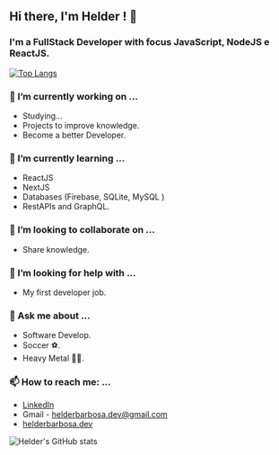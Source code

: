 ## Hi there, I'm Helder ! 👋

### I'm a FullStack Developer with focus JavaScript, NodeJS e ReactJS. 

[![Top Langs](https://github-readme-stats.vercel.app/api/top-langs/?username=anuraghazra&layout=compact)](https://github.com/anuraghazra/github-readme-stats)

### 🔭 I’m currently working on ...
- Studying...
- Projects to improve knowledge.
- Become a better Developer.

### 🌱 I’m currently learning ...
- ReactJS
- NextJS
- Databases (Firebase, SQLite, MySQL )
- RestAPIs and GraphQL.

### 👯 I’m looking to collaborate on ...
- Share knowledge.

### 🤔 I’m looking for help with ...
- My first developer job.

### 💬 Ask me about ...
- Software Develop.
- Soccer ⚽.
- Heavy Metal 🤘🏼.

### 📫 How to reach me: ...
- [LinkedIn](https://www.linkedin.com/in/helder-barbosa1/)
- Gmail - helderbarbosa.dev@gmail.com
- [helderbarbosa.dev](https://helderbarbosa.dev)


![Helder's GitHub stats](https://github-readme-stats.vercel.app/api?username=helder-barbosa&show_icons=true&theme=radical)


